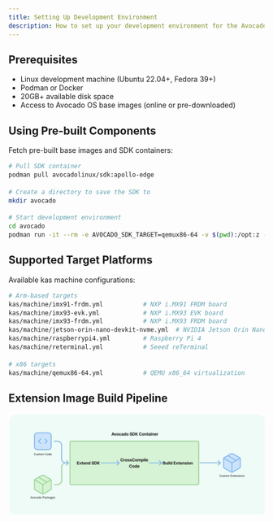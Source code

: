 ```yaml
---
title: Setting Up Development Environment
description: How to set up your development environment for the Avocado SDK.
---
```


## Prerequisites

- Linux development machine (Ubuntu 22.04+, Fedora 39+)
- Podman or Docker
- 20GB+ available disk space
- Access to Avocado OS base images (online or pre-downloaded)

## Using Pre-built Components

Fetch pre-built base images and SDK containers:

```bash
# Pull SDK container
podman pull avocadolinux/sdk:apollo-edge

# Create a directory to save the SDK to
mkdir avocado

# Start development environment
cd avocado
podman run -it --rm -e AVOCADO_SDK_TARGET=qemux86-64 -v $(pwd):/opt:z --entrypoint entrypoint.sh avocadolinux/sdk:apollo-edge /bin/bash
```

## Supported Target Platforms

Available kas machine configurations:

```bash
# Arm-based targets
kas/machine/imx91-frdm.yml           # NXP i.MX91 FRDM board
kas/machine/imx93-evk.yml            # NXP i.MX93 EVK board  
kas/machine/imx93-frdm.yml           # NXP i.MX93 FRDM board
kas/machine/jetson-orin-nano-devkit-nvme.yml  # NVIDIA Jetson Orin Nano
kas/machine/raspberrypi4.yml         # Raspberry Pi 4
kas/machine/reterminal.yml           # Seeed reTerminal

# x86 targets  
kas/machine/qemux86-64.yml           # QEMU x86_64 virtualization
```

## Extension Image Build Pipeline

![Extension Image Build Pipeline](../sdkcontainer.png)
